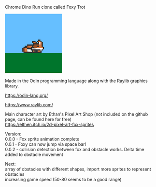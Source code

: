Chrome Dino Run clone called Foxy Trot

<picture>
 <img alt="SLEEPING-FOX-SPRITE" src="thumb.png">
</picture>

Made in the Odin programming language along with the Raylib graphics library.

https://odin-lang.org/

https://www.raylib.com/


Main character art by Ethan's Pixel Art Shop (not included on the github page, can be found here for free) <br>
https://elthen.itch.io/2d-pixel-art-fox-sprites


Version: <br>
0.0.0 - Fox sprite animation complete <br>
0.0.1 - Foxy can now jump via space bar! <br>
0.0.2 - collision detection between fox and obstacle works. Delta time added to obstacle movement<br>

Next:<br>
array of obstacles with different shapes, import more sprites to represent obstacles <br>
increasing game speed (50-80 seems to be a good range)<br>